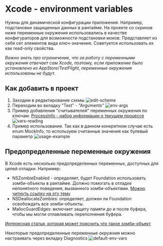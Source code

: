 # Xcode - environment variables

Нужны для динамической конфигурации приложения. Например, подстановки защищенных данных в рантайме. На проекте со скринов ниже переменные окружения использовались в качестве конфигураторов для возможности подстановки моков.
Представляет из себя сет элементов вида ключ-значение. Советуется использовать их как read-only свойства.

_Важно знать про ограничение, что за работу с переменными окружения отвечает сам Xcode, поэтому, если приложение было установлено из AppStore/TestFlight, переменные окружения использованы не будут._

## Как добавить в проект

1. Заходим в редактирование схемы
![edit-scheme](https://user-images.githubusercontent.com/41479045/165701481-4c407896-b086-4ce3-823a-30334e66a533.png)
2. Переходим во вкладку "Test" - "Arguments"
![env-args](https://user-images.githubusercontent.com/41479045/165701508-6f2bb468-3fbc-4c1b-a16e-3ea496f72ad6.png)
3. Пример добавления "считывателей" переменных окружения по ключам. [ProcessInfo - набор информации о текущем процессе](https://developer.apple.com/documentation/foundation/processinfo)
![vars-reading](https://user-images.githubusercontent.com/41479045/165668898-6540b174-4db9-4302-b946-c338dff00381.png)
4. Пример использования. Так как в данном конкретном случае есть enum MockInfo, то используем считанные значения как булевый параметр
![usage-example](https://user-images.githubusercontent.com/41479045/165668963-61057ba7-13b8-484a-b36a-16132506a6e7.png)


## Предопределенные переменные окружения
В Xcode есть несколько предопределенных переменных, доступных для целей отладки.
Например:
* NSZombieEnabled - определяет, будет Foundation использовать зомби-объекты в рантайме. Должно помогать в отладке непонятного поведения, вызванного зомби-объектами. [Можно читнуть ссылку на эту тему](https://gist.github.com/JeOam/e62c95a0b4c21974bcf6)
* NSDeallocateZombies: определяет, должен ли Foundation освобождать все зомби-объекты.
* MallocGuardEdges: включает защиту памяти до и после буфера, чтобы мы могли отлавливать переполнения буфера.

[Интересная статья, которая может пояснить что такое зомби-объект](https://habr.com/ru/company/hh/blog/546856/)

Некоторые предопределенные переменные окружния можно настраивать через вкладку Diagnostics
![default-env-vars](https://user-images.githubusercontent.com/41479045/165701524-2468be45-d2e4-48b8-9405-8964d88efe9f.png)
